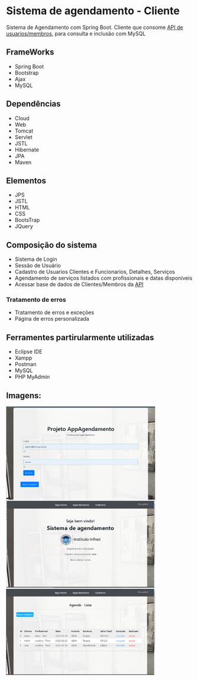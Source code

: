 # Sistema de agendamento - Cliente
 Sistema de Agendamento com Spring Boot. Cliente que consome [API de usuarios/membros](https://github.com/Adriel-Cochito/Sistema-de-Agendamento---API.git), para consulta e inclusão com MySQL
 
## FrameWorks
- Spring Boot
- Bootstrap
- Ajax
- MySQL

## Dependências
- Cloud
- Web
- Tomcat
- Servlet
- JSTL
- Hibernate
- JPA
- Maven

## Elementos
- JPS
- JSTL
- HTML
- CSS
- BootsTrap
- JQuery

## Composição do sistema
- Sistema de Login
- Sessão de Usuário
- Cadastro de Usuarios Clientes e Funcionarios, Detalhes, Serviços
- Agendamento de serviços listados com profissionais e datas disponíveis
- Acessar base de dados de Clientes/Membros da [API](https://github.com/Adriel-Cochito/Sistema-de-Agendamento---API.git)

### Tratamento de erros
- Tratamento de erros e exceções
- Página de erros personalizada


## Ferramentes partirularmente utilizadas
- Eclipse IDE
- Xampp
- Postman
- MySQL
- PHP MyAdmin





## Imagens:

<img src="./login.PNG" width="80%" >

<img src="./home-page.PNG" width="80%" >

<img src="./agendamentoPage.PNG" width="80%" >


  
